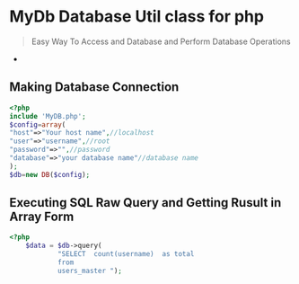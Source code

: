 # MyDb Database Util class for php

> Easy Way To Access and Database and Perform Database Operations

-



## Making Database Connection

```php
<?php
include 'MyDB.php';
$config=array(
"host"=>"Your host name",//localhost 
"user"=>"username",//root
"password"=>"",//password
"database"=>"your database name"//database name
);
$db=new DB($config);
```
## Executing SQL Raw Query and Getting Rusult in  Array Form

```php
<?php
	$data = $db->query(
			"SELECT  count(username)  as total 
			from
			users_master ");
```


